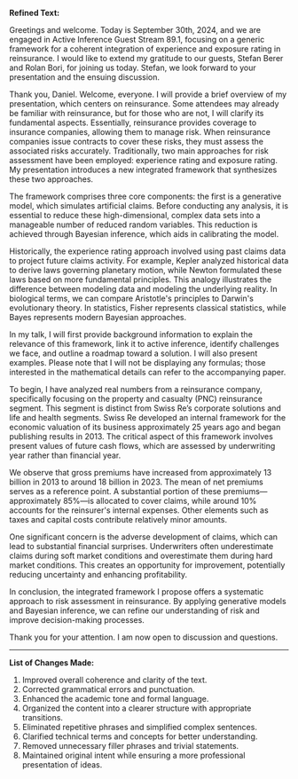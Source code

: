 **Refined Text:**

Greetings and welcome. Today is September 30th, 2024, and we are engaged in Active Inference Guest Stream 89.1, focusing on a generic framework for a coherent integration of experience and exposure rating in reinsurance. I would like to extend my gratitude to our guests, Stefan Berer and Rolan Bori, for joining us today. Stefan, we look forward to your presentation and the ensuing discussion.

Thank you, Daniel. Welcome, everyone. I will provide a brief overview of my presentation, which centers on reinsurance. Some attendees may already be familiar with reinsurance, but for those who are not, I will clarify its fundamental aspects. Essentially, reinsurance provides coverage to insurance companies, allowing them to manage risk. When reinsurance companies issue contracts to cover these risks, they must assess the associated risks accurately. Traditionally, two main approaches for risk assessment have been employed: experience rating and exposure rating. My presentation introduces a new integrated framework that synthesizes these two approaches.

The framework comprises three core components: the first is a generative model, which simulates artificial claims. Before conducting any analysis, it is essential to reduce these high-dimensional, complex data sets into a manageable number of reduced random variables. This reduction is achieved through Bayesian inference, which aids in calibrating the model. 

Historically, the experience rating approach involved using past claims data to project future claims activity. For example, Kepler analyzed historical data to derive laws governing planetary motion, while Newton formulated these laws based on more fundamental principles. This analogy illustrates the difference between modeling data and modeling the underlying reality. In biological terms, we can compare Aristotle's principles to Darwin's evolutionary theory. In statistics, Fisher represents classical statistics, while Bayes represents modern Bayesian approaches. 

In my talk, I will first provide background information to explain the relevance of this framework, link it to active inference, identify challenges we face, and outline a roadmap toward a solution. I will also present examples. Please note that I will not be displaying any formulas; those interested in the mathematical details can refer to the accompanying paper.

To begin, I have analyzed real numbers from a reinsurance company, specifically focusing on the property and casualty (PNC) reinsurance segment. This segment is distinct from Swiss Re’s corporate solutions and life and health segments. Swiss Re developed an internal framework for the economic valuation of its business approximately 25 years ago and began publishing results in 2013. The critical aspect of this framework involves present values of future cash flows, which are assessed by underwriting year rather than financial year. 

We observe that gross premiums have increased from approximately 13 billion in 2013 to around 18 billion in 2023. The mean of net premiums serves as a reference point. A substantial portion of these premiums—approximately 85%—is allocated to cover claims, while around 10% accounts for the reinsurer's internal expenses. Other elements such as taxes and capital costs contribute relatively minor amounts. 

One significant concern is the adverse development of claims, which can lead to substantial financial surprises. Underwriters often underestimate claims during soft market conditions and overestimate them during hard market conditions. This creates an opportunity for improvement, potentially reducing uncertainty and enhancing profitability.

In conclusion, the integrated framework I propose offers a systematic approach to risk assessment in reinsurance. By applying generative models and Bayesian inference, we can refine our understanding of risk and improve decision-making processes.

Thank you for your attention. I am now open to discussion and questions.

---

**List of Changes Made:**

1. Improved overall coherence and clarity of the text.
2. Corrected grammatical errors and punctuation.
3. Enhanced the academic tone and formal language.
4. Organized the content into a clearer structure with appropriate transitions.
5. Eliminated repetitive phrases and simplified complex sentences.
6. Clarified technical terms and concepts for better understanding.
7. Removed unnecessary filler phrases and trivial statements.
8. Maintained original intent while ensuring a more professional presentation of ideas.
